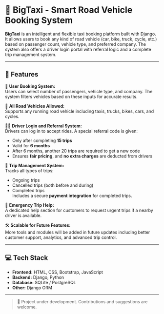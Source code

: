 # 🚖 BigTaxi - Smart Road Vehicle Booking System

**BigTaxi** is an intelligent and flexible taxi booking platform built with Django. It allows users to book any kind of road vehicle (car, bike, truck, cycle, etc.) based on passenger count, vehicle type, and preferred company. The system also offers a driver login portal with referral logic and a complete trip management system.

---

## 🔑 Features

👤 **User Booking System:**  
Users can select number of passengers, vehicle type, and company. The system filters vehicles based on these inputs for accurate results.

🚗 **All Road Vehicles Allowed:**  
Supports any running road vehicle including taxis, trucks, bikes, cars, and cycles.

👨‍✈️ **Driver Login and Referral System:**  
Drivers can log in to accept rides. A special referral code is given:
- Only after completing **15 trips**
- Valid for **6 months**
- After 6 months, another 20 trips are required to get a new code
- Ensures **fair pricing**, and **no extra charges** are deducted from drivers

🧭 **Trip Management System:**  
Tracks all types of trips:
- Ongoing trips
- Cancelled trips (both before and during)
- Completed trips  
Includes a secure **payment integration** for completed trips.

🚨 **Emergency Trip Help:**  
A dedicated help section for customers to request urgent trips if a nearby driver is available.

🛠️ **Scalable for Future Features:**  
More tools and modules will be added in future updates including better customer support, analytics, and advanced trip control.

---

## 💻 Tech Stack

- **Frontend:** HTML, CSS, Bootstrap, JavaScript  
- **Backend:** Django, Python  
- **Database:** SQLite / PostgreSQL  
- **Other:** Django ORM

---

> 🔧 Project under development. Contributions and suggestions are welcome.
